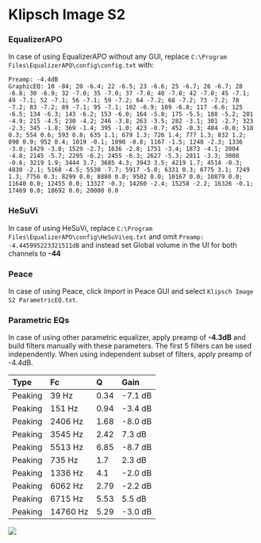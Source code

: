 # Klipsch Image S2

### EqualizerAPO
In case of using EqualizerAPO without any GUI, replace `C:\Program Files\EqualizerAPO\config\config.txt`
with:
```
Preamp: -4.4dB
GraphicEQ: 10 -84; 20 -6.4; 22 -6.5; 23 -6.6; 25 -6.7; 26 -6.7; 28 -6.8; 30 -6.9; 32 -7.0; 35 -7.0; 37 -7.0; 40 -7.0; 42 -7.0; 45 -7.1; 49 -7.1; 52 -7.1; 56 -7.1; 59 -7.2; 64 -7.2; 68 -7.2; 73 -7.2; 78 -7.2; 83 -7.2; 89 -7.1; 95 -7.1; 102 -6.9; 109 -6.8; 117 -6.6; 125 -6.5; 134 -6.3; 143 -6.2; 153 -6.0; 164 -5.8; 175 -5.5; 188 -5.2; 201 -4.9; 215 -4.5; 230 -4.2; 246 -3.8; 263 -3.5; 282 -3.1; 301 -2.7; 323 -2.3; 345 -1.8; 369 -1.4; 395 -1.0; 423 -0.7; 452 -0.3; 484 -0.0; 518 0.3; 554 0.6; 593 0.8; 635 1.1; 679 1.3; 726 1.4; 777 1.3; 832 1.2; 890 0.9; 952 0.4; 1019 -0.1; 1090 -0.8; 1167 -1.5; 1248 -2.3; 1336 -3.0; 1429 -3.0; 1529 -2.7; 1636 -2.8; 1751 -3.4; 1873 -4.1; 2004 -4.8; 2145 -5.7; 2295 -6.2; 2455 -6.3; 2627 -5.3; 2811 -3.3; 3008 -0.6; 3219 1.9; 3444 3.7; 3685 4.3; 3943 3.5; 4219 1.7; 4514 -0.3; 4830 -2.1; 5168 -4.5; 5530 -7.7; 5917 -5.0; 6331 0.3; 6775 3.1; 7249 1.3; 7756 0.3; 8299 0.0; 8880 0.0; 9502 0.0; 10167 0.0; 10879 0.0; 11640 0.0; 12455 0.0; 13327 -0.3; 14260 -2.4; 15258 -2.2; 16326 -0.1; 17469 0.0; 18692 0.0; 20000 0.0
```

### HeSuVi
In case of using HeSuVi, replace `C:\Program Files\EqualizerAPO\config\HeSuVi\eq.txt` and omit `Preamp:
-4.445995223321511dB` and instead set Global volume in the UI for both channels to **-44**

### Peace
In case of using Peace, click *Import* in Peace GUI and select `Klipsch Image S2 ParametricEQ.txt`.

### Parametric EQs
In case of using other parametric equalizer, apply preamp of **-4.3dB** and build filters manually
with these parameters. The first 5 filters can be used independently.
When using independent subset of filters, apply preamp of -4.4dB.

| Type    | Fc       |    Q | Gain    |
|:--------|:---------|:-----|:--------|
| Peaking | 39 Hz    | 0.34 | -7.1 dB |
| Peaking | 151 Hz   | 0.94 | -3.4 dB |
| Peaking | 2406 Hz  | 1.68 | -8.0 dB |
| Peaking | 3545 Hz  | 2.42 | 7.3 dB  |
| Peaking | 5513 Hz  | 6.85 | -8.7 dB |
| Peaking | 735 Hz   | 1.7  | 2.3 dB  |
| Peaking | 1336 Hz  | 4.1  | -2.0 dB |
| Peaking | 6062 Hz  | 2.79 | -2.2 dB |
| Peaking | 6715 Hz  | 5.53 | 5.5 dB  |
| Peaking | 14760 Hz | 5.29 | -3.0 dB |

![](https://raw.githubusercontent.com/jaakkopasanen/AutoEq/master/results/headphonecom/sbaf-serious/Klipsch%20Image%20S2/Klipsch%20Image%20S2.png)